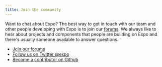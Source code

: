 ```yaml
---
title: Join the community
---
```


Want to chat about Expo? The best way to get in touch with our team and other people developing with Expo is to join our [forums](http://forums.expo.io/). We always like to hear about projects and components that people are building on Expo and there's usually someone available to answer questions.

- [Join our forums](http://forums.expo.io/)
- [Follow us on Twitter @expo](https://twitter.com/expo)
- [Become a contributor on Github](https://github.com/expo)
